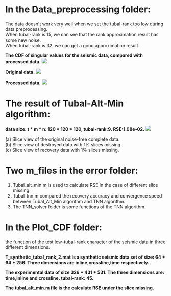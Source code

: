 In the Data_preprocessing folder: 
==
The data doesn't work very well when we set the tubal-rank too low during data preprocessing. <br>
When tubal-rank is 15, we can see that the rank approximation result has some new noise.  <br>
When tubal-rank is 32, we can get a good approximation result. <br>

**The CDF of singular values for the seismic data, compared with processed data.**
![](https://github.com/hust512/Seismic_Sensory_Data_Analysis/blob/master/Data_preprocessing/原始数据与预处理数据的CDF图对比.png)

**Original data.**
![](https://github.com/hust512/Seismic_Sensory_Data_Analysis/blob/master/Data_preprocessing/original_data.png)

**Processed data.**
![](https://github.com/hust512/Seismic_Sensory_Data_Analysis/blob/master/Data_preprocessing/tubal_rank_32_approximate_data.png)


The result of Tubal-Alt-Min algorithm:
==
**data size: t * m * n: 120 * 120 * 120, tubal-rank:9. RSE:1.08e-02.**
![](https://github.com/hust512/Seismic_Sensory_Data_Analysis/blob/master/tubal_alt_min_result.png)

(a) Slice view of the original noise-free complete data. <br>
(b) Slice view of destroyed data with 1% slices missing. <br>
(c) Slice view of recovery data with 1% slices missing. <br>

Two m_files in the error folder:
==
1. Tubal_alt_min.m is used to calculate RSE in the case of different slice missing. <br>
2. Tubal_tnn.m compared the recovery accuracy and convergence speed between Tubal_Alt_Min algorithm and TNN algorithm. <br>
3. The TNN_solver folder is some functions of the TNN algorithm. <br>

In the Plot_CDF folder:
==
the function of the test low-tubal-rank character of the seismic data in three different dimensions. <br>


**T_synthetic_tubal_rank_2.mat is a synthetic seismic data set of size: 64 * 64 * 256. Three dimensions are inline,crossline,time respectively.**<br>

**The experimental data of size 326 * 431 * 531. The three dimensions are: time,inline and crossline. tubal-rank: 45.**<br>

**The tubal_alt_min.m file is the calculate RSE under the slice missing.**<br>
